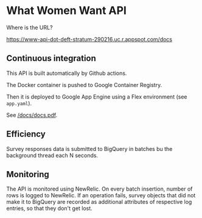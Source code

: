 # What Women Want API

Where is the URL?

https://www-api-dot-deft-stratum-290216.uc.r.appspot.com/docs

## Continuous integration

This API is built automatically by Github actions.

The Docker container is pushed to Google Container Registry.

Then it is deployed to Google App Engine using a Flex environment (see `app.yaml`).

See [/docs/docs.pdf](/docs/docs.pdf).

## Efficiency

Survey responses data is submitted to BigQuery in batches bu the background thread each N seconds.

## Monitoring

The API is monitored using NewRelic. On every batch insertion, number of rows is logged to NewRelic. 
If an operation fails, survey objects that did not make it to BigQuery are recorded as additional attributes of respective log entries, so that they don't get lost.